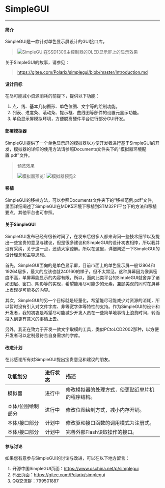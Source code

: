 # SimpleGUI

---

#### 简介
SimpleGUI是一款针对单色显示屏设计的GUI接口库。
>![SimpleGUI在SSD1306主控制器的OLED显示屏上的显示效果](https://images.gitee.com/uploads/images/2018/0725/220230_cfc1d5f8_769424.jpeg "SimpleGUI_1.jpg")

关于SimpleGUI的故事，请参见：
>https://gitee.com/Polarix/simplegui/blob/master/Introduction.md

#### 设计目标
在尽可能减小资源消耗的前提下，提供以下功能：

1. 点、线、基本几何图形、单色位图、文字等的绘制功能。
2. 列表、进度条、滚动条、提示框、曲线图等部件的设置元显示功能。
3. 单色显示屏模拟环境，方便脱离硬件平台进行部分GUI开发。

#### 部署模拟器
SimpleGUI提供了一个单色显示屏的模拟器以方便开发者进行基于SimpleGUI的开发，模拟器的详细的使用方法请参照Documents文件夹下的“模拟器环境配置.pdf”文件。
>预览效果
>
>![模拟器预览1](https://images.gitee.com/uploads/images/2018/0725/220159_f29eefb9_769424.jpeg "SimpleGUI_3.jpg")
>![模拟器预览2](https://images.gitee.com/uploads/images/2018/0725/220220_d506c7bd_769424.jpeg "SimpleGUI_2.jpg")

#### 移植

SimpleGUI的移植方法，可以参照Documents文件夹下的“移植范例.pdf”文件，里面详细阐述了SimpleGUI在MDK5环境下移植到STM32F1平台下的方法和移植要点，其他平台也可参照。

#### 关于SimpleGUI
SimpleGUI发布已经有很长时间了，在发布后很多人都来询问一些技术细节以及提出一些宝贵的意见与建议，但是很多建议和SimpleGUI的设计初衷相悖，所以我并没有采纳，关于这一点，还请大家谅解。所以在这里，详细阐述一下SimpleGUI的设计理念和主导思想。

首先，SimpleGUI面向的是单色显示屏，目前市面上的单色显示屏一般12864和19264居多，最大的应该也就240160的样子，但不太常见。这种屏幕因为像素密度不高，单屏幕能显示的内容有限，所以，面向此类平台的SimpleGUI就舍弃了诸如图层、窗口、阴影等的实现，希望能用尽可能少的元素，兼顾美观的同时在屏幕上表现尽可能多的内容。

其次，SimpleGUI的另一个目标就是轻量化，希望能尽可能减少对资源的消耗，所以暂时没有引入对文件字库、非等宽字体等特性的支持。作为SimpleGUI的设计和开发者，我的初衷是希望尽可能减少开发人员在一些简单地事情上浪费时间，转而投入到更有意义的事情上去。

另外，我正在致力于开发一款文字取模的工具，类似PCtoLCD2002那种，以方便开发者可以定制最符合自身需求的字库。

#### 改进计划  

在此感谢所有对SimpleGUI提出宝贵意见和建议的朋友。  


|功能划分|进行状态|描述|  
|:- |:- |:- |  
|模拟器|进行中|修改模拟器的处理方式，使更贴近单片机的程序结构。|  
|本体/位图绘制部分|进行中|修改位图绘制方式，减小内存开销。|  
|本体/接口部分|计划中|修改驱动接口函数的调用模式为注册式。|  
|本体/接口部分|计划中|完善外部Flash读取操作的接口。|  

#### 参与讨论
如果您有意参与SimpleGUI的讨论与改进，可以在以下地方留言：

1. 开源中国SimpleGUI页面：https://www.oschina.net/p/simplegui
2. 码云页面：https://gitee.com/Polarix/simplegui
3. QQ交流群：799501887